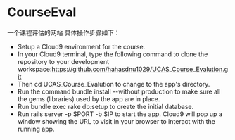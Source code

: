 # CourseEval
一个课程评估的网站
具体操作步骤如下：
* Setup a Cloud9 environment for the course.
* In your Cloud9 terminal, type the following command to clone the repository to your development workspace:https://github.com/hahasdnu1029/UCAS_Course_Evalution.git
* Then cd UCAS_Course_Evalution to change to the app's directory.
* Run the command bundle install --without production to make sure all the gems (libraries) used by the app are in place.
* Run bundle exec rake db:setup to create the initial database.
* Run rails server -p $PORT -b $IP to start the app. Cloud9 will pop up a window showing the URL to visit in your browser to interact with the running app.
